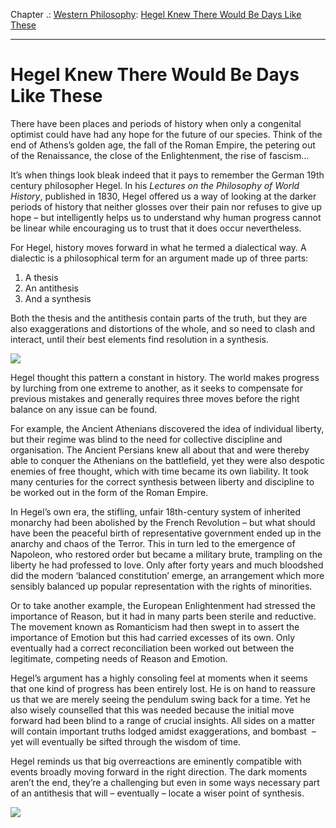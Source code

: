Chapter .: [Western Philosophy](https://www.theschooloflife.com/thebookoflife/category/leisure/western-philosophy/): [Hegel Knew There Would Be Days Like These](https://www.theschooloflife.com/thebookoflife/hegel-knew-there-would-be-days-like-these/)

* * *

# Hegel Knew There Would Be Days Like These

There have been places and periods of history when only a congenital optimist could have had any hope for the future of our species. Think of the end of Athens’s golden age, the fall of the Roman Empire, the petering out of the Renaissance, the close of the Enlightenment, the rise of fascism…

It’s when things look bleak indeed that it pays to remember the German 19th century philosopher Hegel. In his _Lectures on the Philosophy of World History_, published in 1830, Hegel offered us a way of looking at the darker periods of history that neither glosses over their pain nor refuses to give up hope – but intelligently helps us to understand why human progress cannot be linear while encouraging us to trust that it does occur nevertheless.

For Hegel, history moves forward in what he termed a dialectical way. A dialectic is a philosophical term for an argument made up of three parts:

1. A thesis
2. An antithesis
3. And a synthesis

Both the thesis and the antithesis contain parts of the truth, but they are also exaggerations and distortions of the whole, and so need to clash and interact, until their best elements find resolution in a synthesis.&nbsp;

![](http://www.eugene-delacroix.com/images/paintings/liberty-leading-the-people.jpg)

Hegel thought this pattern a constant in history. The world makes progress by lurching from one extreme to another, as it seeks to compensate for previous mistakes and generally requires three moves before the right balance on any issue can be found.

For example, the Ancient Athenians discovered the idea of individual liberty, but their regime was blind to the need for collective discipline and organisation. The Ancient Persians knew all about that and were thereby able to conquer the Athenians on the battlefield, yet they were also despotic enemies of free thought, which with time became its own liability. It took many centuries for the correct synthesis between liberty and discipline to be worked out in the form of the Roman Empire.

In Hegel’s own era, the stifling, unfair 18th-century system of inherited monarchy had been abolished by the French Revolution – but what should have been the peaceful birth of representative government ended up in the anarchy and chaos of the Terror. This in turn led to the emergence of Napoleon, who restored order but became a military brute, trampling on the liberty he had professed to love. Only after forty years and much bloodshed did the modern ‘balanced constitution’ emerge, an arrangement which more sensibly balanced up popular representation with the rights of minorities.

Or to take another example, the European Enlightenment had stressed the importance of Reason, but it had in many parts been sterile and reductive. The movement known as Romanticism had then swept in to assert the importance of Emotion but this had carried excesses of its own. Only eventually had a correct reconciliation been worked out between the legitimate, competing needs of Reason and Emotion.

Hegel’s argument has a highly&nbsp;consoling feel at moments when it seems that one kind of progress has been entirely lost. He is on hand to reassure us that we are merely seeing the pendulum swing back for a time. Yet he also wisely counselled that this was needed because the initial move forward had been blind to a range of crucial insights. All sides on a matter will contain important truths lodged amidst exaggerations, and bombast &nbsp;– yet will eventually be sifted through the wisdom of time.

Hegel reminds us that big overreactions are eminently compatible with events broadly moving forward in the right direction. The dark moments aren’t the end, they’re a challenging but even in some ways necessary part of an antithesis that will – eventually – locate a&nbsp;wiser point of synthesis.

[![](https://img.youtube.com/vi/q54VyCpXDH8/0.jpg)](https://www.youtube.com/embed/q54VyCpXDH8 '')

